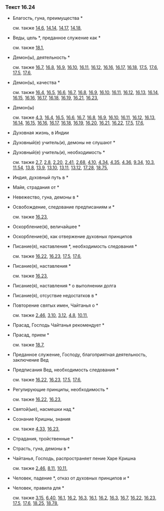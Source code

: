 ### Текст 16.24
	
- Благость, гуна, преимущества \*

	см. также  [14.6](../14/1406.md),  [14.14](../14/1414.md),  [14.17](../14/1417.md),  [14.18](../14/1418.md), 
	
- Веды, цель \*, преданное служение как \*

	см. также  [18.1](../18/1801.md), 
	
- Демон(ы), деятельность \*

	см. также  [16.7](../16/1607.md),  [16.8](../16/1608.md),  [16.9](../16/1609.md),  [16.10](../16/1610.md),  [16.11](../16/1611.md),  [16.12](../16/1612.md),  [16.16](../16/1616.md),  [16.17](../16/1617.md),  [16.18](../16/1618.md),  [17.5](../17/1705.md),  [17.6](../17/1706.md),  [17.5](../17/1705.md),  [17.6](../17/1706.md), 
	
- Демон(ы), качества \*

	см. также  [16.4](../16/1604.md),  [16.5](../16/1605.md),  [16.6](../16/1606.md),  [16.7](../16/1607.md),  [16.8](../16/1608.md),  [16.9](../16/1609.md),  [16.10](../16/1610.md),  [16.11](../16/1611.md),  [16.12](../16/1612.md),  [16.13](../16/1613.md),  [16.14](../16/1614.md),  [16.15](../16/1615.md),  [16.16](../16/1616.md),  [16.17](../16/1617.md),  [16.18](../16/1618.md),  [16.19](../16/1619.md),  [16.21](../16/1621.md),  [16.23](../16/1623.md), 
	
- Демон(ы)

	см. также  [4.3](../04/0403.md),  [16.4](../16/1604.md),  [16.5](../16/1605.md),  [16.6](../16/1606.md),  [16.7](../16/1607.md),  [16.8](../16/1608.md),  [16.9](../16/1609.md),  [16.10](../16/1610.md),  [16.11](../16/1611.md),  [16.12](../16/1612.md),  [16.13](../16/1613.md),  [16.14](../16/1614.md),  [16.15](../16/1615.md),  [16.16](../16/1616.md),  [16.17](../16/1617.md),  [16.18](../16/1618.md),  [16.19](../16/1619.md),  [16.20](../16/1620.md),  [16.21](../16/1621.md),  [16.22](../16/1622.md),  [17.5](../17/1705.md),  [17.6](../17/1706.md), 
	
- Духовная жизнь, в Индии

	
- Духовный(е) учитель(и), демоны не слушают \*

	
- Духовный(е) учитель(и), необходимость \*

	см. также  [2.7](../02/0207.md),  [2.8](../02/0208.md),  [2.20](../02/0220.md),  [2.41](../02/0241.md),  [2.68](../02/0268.md),  [4.10](../04/0410.md),  [4.34](../04/0434.md),  [4.35](../04/0435.md),  [4.36](../04/0436.md),  [9.34](../09/0934.md),  [10.3](../10/1003.md),  [11.54](../11/1154.md),  [13.8](../13/1308.md),  [13.9](../13/1309.md),  [13.10](../13/1310.md),  [13.11](../13/1311.md),  [13.12](../13/1312.md),  [17.28](../17/1728.md),  [18.75](../18/1875.md), 
	
- Индия, духовный путь в \*

	
- Майя, страдания от \*

	
- Невежество, гуна, демоны в \*

	
- Освобождение, следование предписаниям и \*

	см. также  [16.23](../16/1623.md), 
	
- Оскорбление(я), величайшее \*

	
- Оскорбление(я), как отвержение духовных принципов

	
- Писание(я), наставления \*, необходимость следования \*

	см. также  [16.22](../16/1622.md),  [16.23](../16/1623.md),  [17.5](../17/1705.md),  [17.6](../17/1706.md), 
	
- Писание(я), наставления \*

	см. также  [16.23](../16/1623.md), 
	
- Писание(я), наставления \* о выполнении долга

	
- Писание(я), отсуствие недостатков в \*

	
- Повторение святых имен, Чайтанья о \*

	см. также  [2.46](../02/0246.md),  [3.10](../03/0310.md),  [3.12](../03/0312.md),  [4.8](../04/0408.md),  [10.11](../10/1011.md), 
	
- Прасад, Господь Чайтанья рекомендует \*

	
- Прасад, прием \*

	см. также  [18.7](../18/1807.md), 
	
- Преданное служение, Господу, благоприятная деятельность, заключение Вед

	
- Предписания Вед, необходимость следования \*

	см. также  [16.22](../16/1622.md),  [16.23](../16/1623.md),  [17.5](../17/1705.md),  [17.6](../17/1706.md), 
	
- Регулирующие принципы, необходимость \*

	см. также  [16.22](../16/1622.md),  [16.23](../16/1623.md), 
	
- Святой(ые), насмешки над \*

	
- Сознание Кришны, знания

	см. также  [4.33](../04/0433.md),  [16.23](../16/1623.md), 
	
- Страдания, тройственные \*

	
- Страсть, гуна, демоны в \*

	
- Чайтанья, Господь, распространяет пение Харе Кришна

	см. также  [2.46](../02/0246.md),  [8.11](../08/0811.md),  [10.11](../10/1011.md), 
	
- Человек, падение \*, отказ от духовных принципов и \*

	
- Человек, правила для \*

	см. также  [3.15](../03/0315.md),  [6.40](../06/0640.md),  [16.1](../16/1601.md),  [16.2](../16/1602.md),  [16.3](../16/1603.md),  [16.1](../16/1601.md),  [16.2](../16/1602.md),  [16.3](../16/1603.md),  [16.7](../16/1607.md),  [16.22](../16/1622.md),  [16.23](../16/1623.md),  [17.5](../17/1705.md),  [17.6](../17/1706.md),  [18.25](../18/1825.md),  [18.78](../18/1878.md), 
